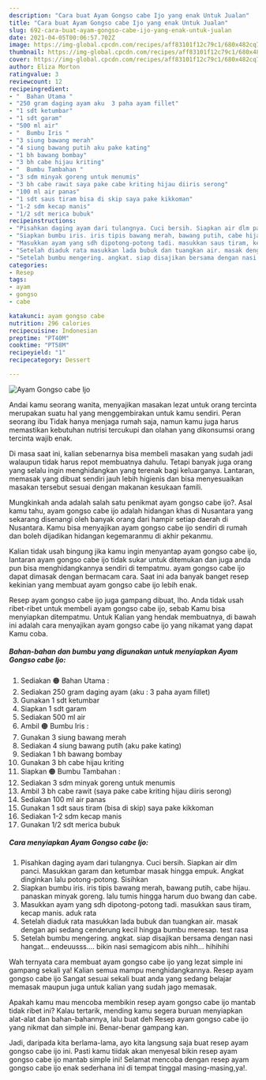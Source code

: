 ```yaml
---
description: "Cara buat Ayam Gongso cabe Ijo yang enak Untuk Jualan"
title: "Cara buat Ayam Gongso cabe Ijo yang enak Untuk Jualan"
slug: 692-cara-buat-ayam-gongso-cabe-ijo-yang-enak-untuk-jualan
date: 2021-04-05T00:06:57.702Z
image: https://img-global.cpcdn.com/recipes/aff83101f12c79c1/680x482cq70/ayam-gongso-cabe-ijo-foto-resep-utama.jpg
thumbnail: https://img-global.cpcdn.com/recipes/aff83101f12c79c1/680x482cq70/ayam-gongso-cabe-ijo-foto-resep-utama.jpg
cover: https://img-global.cpcdn.com/recipes/aff83101f12c79c1/680x482cq70/ayam-gongso-cabe-ijo-foto-resep-utama.jpg
author: Eliza Morton
ratingvalue: 3
reviewcount: 12
recipeingredient:
- "  Bahan Utama "
- "250 gram daging ayam aku  3 paha ayam fillet"
- "1 sdt ketumbar"
- "1 sdt garam"
- "500 ml air"
- "  Bumbu Iris "
- "3 siung bawang merah"
- "4 siung bawang putih aku pake kating"
- "1 bh bawang bombay"
- "3 bh cabe hijau kriting"
- "  Bumbu Tambahan "
- "3 sdm minyak goreng untuk menumis"
- "3 bh cabe rawit saya pake cabe kriting hijau diiris serong"
- "100 ml air panas"
- "1 sdt saus tiram bisa di skip saya pake kikkoman"
- "1-2 sdm kecap manis"
- "1/2 sdt merica bubuk"
recipeinstructions:
- "Pisahkan daging ayam dari tulangnya. Cuci bersih. Siapkan air dlm panci. Masukkan garam dan ketumbar masak hingga empuk. Angkat dinginkan lalu potong-potong. Sisihkan"
- "Siapkan bumbu iris. iris tipis bawang merah, bawang putih, cabe hijau. panaskan minyak goreng. lalu tumis hingga harum duo bwang dan cabe."
- "Masukkan ayam yang sdh dipotong-potong tadi. masukkan saus tiram, kecap manis. aduk rata"
- "Setelah diaduk rata masukkan lada bubuk dan tuangkan air. masak dengan api sedang cenderung kecil hingga bumbu meresap. test rasa"
- "Setelah bumbu mengering. angkat. siap disajikan bersama dengan nasi hangat... endeuusss.... bikin nasi semagicom abis nihh... hihihihi"
categories:
- Resep
tags:
- ayam
- gongso
- cabe

katakunci: ayam gongso cabe 
nutrition: 296 calories
recipecuisine: Indonesian
preptime: "PT40M"
cooktime: "PT58M"
recipeyield: "1"
recipecategory: Dessert

---
```



![Ayam Gongso cabe Ijo](https://img-global.cpcdn.com/recipes/aff83101f12c79c1/680x482cq70/ayam-gongso-cabe-ijo-foto-resep-utama.jpg)

Andai kamu seorang wanita, menyajikan masakan lezat untuk orang tercinta merupakan suatu hal yang menggembirakan untuk kamu sendiri. Peran seorang ibu Tidak hanya menjaga rumah saja, namun kamu juga harus memastikan kebutuhan nutrisi tercukupi dan olahan yang dikonsumsi orang tercinta wajib enak.

Di masa  saat ini, kalian sebenarnya bisa membeli masakan yang sudah jadi walaupun tidak harus repot membuatnya dahulu. Tetapi banyak juga orang yang selalu ingin menghidangkan yang terenak bagi keluarganya. Lantaran, memasak yang dibuat sendiri jauh lebih higienis dan bisa menyesuaikan masakan tersebut sesuai dengan makanan kesukaan famili. 



Mungkinkah anda adalah salah satu penikmat ayam gongso cabe ijo?. Asal kamu tahu, ayam gongso cabe ijo adalah hidangan khas di Nusantara yang sekarang disenangi oleh banyak orang dari hampir setiap daerah di Nusantara. Kamu bisa menyajikan ayam gongso cabe ijo sendiri di rumah dan boleh dijadikan hidangan kegemaranmu di akhir pekanmu.

Kalian tidak usah bingung jika kamu ingin menyantap ayam gongso cabe ijo, lantaran ayam gongso cabe ijo tidak sukar untuk ditemukan dan juga anda pun bisa menghidangkannya sendiri di tempatmu. ayam gongso cabe ijo dapat dimasak dengan bermacam cara. Saat ini ada banyak banget resep kekinian yang membuat ayam gongso cabe ijo lebih enak.

Resep ayam gongso cabe ijo juga gampang dibuat, lho. Anda tidak usah ribet-ribet untuk membeli ayam gongso cabe ijo, sebab Kamu bisa menyiapkan ditempatmu. Untuk Kalian yang hendak membuatnya, di bawah ini adalah cara menyajikan ayam gongso cabe ijo yang nikamat yang dapat Kamu coba.

<!--inarticleads1-->

##### Bahan-bahan dan bumbu yang digunakan untuk menyiapkan Ayam Gongso cabe Ijo:

1. Sediakan  🟠 Bahan Utama :
1. Sediakan 250 gram daging ayam (aku : 3 paha ayam fillet)
1. Gunakan 1 sdt ketumbar
1. Siapkan 1 sdt garam
1. Sediakan 500 ml air
1. Ambil  🟠 Bumbu Iris :
1. Gunakan 3 siung bawang merah
1. Sediakan 4 siung bawang putih (aku pake kating)
1. Sediakan 1 bh bawang bombay
1. Gunakan 3 bh cabe hijau kriting
1. Siapkan  🟠 Bumbu Tambahan :
1. Sediakan 3 sdm minyak goreng untuk menumis
1. Ambil 3 bh cabe rawit (saya pake cabe kriting hijau diiris serong)
1. Sediakan 100 ml air panas
1. Gunakan 1 sdt saus tiram (bisa di skip) saya pake kikkoman
1. Sediakan 1-2 sdm kecap manis
1. Gunakan 1/2 sdt merica bubuk




<!--inarticleads2-->

##### Cara menyiapkan Ayam Gongso cabe Ijo:

1. Pisahkan daging ayam dari tulangnya. Cuci bersih. Siapkan air dlm panci. Masukkan garam dan ketumbar masak hingga empuk. Angkat dinginkan lalu potong-potong. Sisihkan
1. Siapkan bumbu iris. iris tipis bawang merah, bawang putih, cabe hijau. panaskan minyak goreng. lalu tumis hingga harum duo bwang dan cabe.
1. Masukkan ayam yang sdh dipotong-potong tadi. masukkan saus tiram, kecap manis. aduk rata
1. Setelah diaduk rata masukkan lada bubuk dan tuangkan air. masak dengan api sedang cenderung kecil hingga bumbu meresap. test rasa
1. Setelah bumbu mengering. angkat. siap disajikan bersama dengan nasi hangat... endeuusss.... bikin nasi semagicom abis nihh... hihihihi




Wah ternyata cara membuat ayam gongso cabe ijo yang lezat simple ini gampang sekali ya! Kalian semua mampu menghidangkannya. Resep ayam gongso cabe ijo Sangat sesuai sekali buat anda yang sedang belajar memasak maupun juga untuk kalian yang sudah jago memasak.

Apakah kamu mau mencoba membikin resep ayam gongso cabe ijo mantab tidak ribet ini? Kalau tertarik, mending kamu segera buruan menyiapkan alat-alat dan bahan-bahannya, lalu buat deh Resep ayam gongso cabe ijo yang nikmat dan simple ini. Benar-benar gampang kan. 

Jadi, daripada kita berlama-lama, ayo kita langsung saja buat resep ayam gongso cabe ijo ini. Pasti kamu tiidak akan menyesal bikin resep ayam gongso cabe ijo mantab simple ini! Selamat mencoba dengan resep ayam gongso cabe ijo enak sederhana ini di tempat tinggal masing-masing,ya!.

